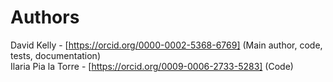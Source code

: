 # Authors

David Kelly - [https://orcid.org/0000-0002-5368-6769] (Main author, code, tests, documentation)  
Ilaria Pia la Torre - [https://orcid.org/0009-0006-2733-5283] (Code)
